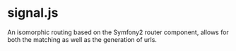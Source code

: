 signal.js
=========

An isomorphic routing based on the Symfony2 router component, allows for both the matching as well as the generation of urls. 

